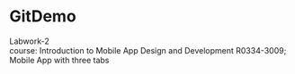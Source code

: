 # GitDemo
Labwork-2 </br>
course: Introduction to Mobile App Design and Development R0334-3009;
Mobile App with three tabs

